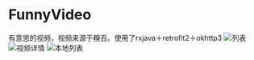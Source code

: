 # FunnyVideo
有意思的视频，视频来源于糗百。使用了rxjava＋retrofit2＋okhttp3
![列表](https://github.com/simaben/FunnyVideo/blob/master/screen/1.png)
![视频详情](https://github.com/simaben/FunnyVideo/blob/master/screen/2.png)
![本地列表](https://github.com/simaben/FunnyVideo/blob/master/screen/3.png)